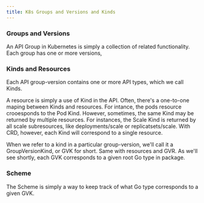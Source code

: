 ```yaml
---
title: K8s Groups and Versions and Kinds
---
```




### Groups and Versions

An API Group in Kubernetes is simply a collection of related functionality. Each group has one or more versions, 



### Kinds and Resources



Each API group-version contains one or more API types, which we call Kinds. 

A resource is simply a use of Kind in the API. Often, there's a one-to-one maping between Kinds and resources.  For intance, the pods resource crooesponds to the Pod Kind. However, sometimes, the same Kind may be returned by multiple resources. For instances, the Scale Kind is returned by all scale subresources, like deployments/scale or replicatsets/scale.  With CRD, however, each Kind will correspond to a single resource.



When we refer to a kind in a particular group-version, we'll call it a GroupVersionKind, or GVK for short. Same with resources and GVR. As we'll see shortly, each GVK corresponds to a given root Go type in package.





### Scheme

The Scheme is simply a way to keep track of what Go type corresponds to a given GVK.




